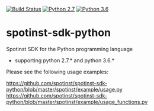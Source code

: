 [![Build Status](https://travis-ci.com/spotinst/spotinst-sdk-python.svg?branch=master)](https://travis-ci.com/spotinst/spotinst-sdk-python)
[![Python 2.7](https://img.shields.io/badge/python-2.7-blue.svg)](https://www.python.org/downloads/release/python-270/)
[![Python 3.6](https://img.shields.io/badge/python-3.6-blue.svg)](https://www.python.org/downloads/release/python-360/)

# spotinst-sdk-python
Spotinst SDK for the Python programming language
- supporting python 2.7.* and python 3.6.*

Please see the following usage examples:

https://github.com/spotinst/spotinst-sdk-python/blob/master/spotinst/example/usage.py
https://github.com/spotinst/spotinst-sdk-python/blob/master/spotinst/example/usage_functions.py